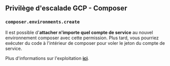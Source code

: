 ## Privilège d'escalade GCP - Composer

### `composer.environments.create`

Il est possible d'**attacher n'importe quel compte de service** au nouvel environnement composer avec cette permission. Plus tard, vous pourriez exécuter du code à l'intérieur de composer pour voler le jeton du compte de service.

Plus d'informations sur l'exploitation [**ici**](https://github.com/carlospolop/gcp\_privesc\_scripts/blob/main/tests/i-composer.environmets.create.sh).